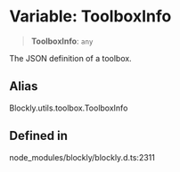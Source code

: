 # Variable: ToolboxInfo

> **ToolboxInfo**: `any`

The JSON definition of a toolbox.

## Alias

Blockly.utils.toolbox.ToolboxInfo

## Defined in

node_modules/blockly/blockly.d.ts:2311
